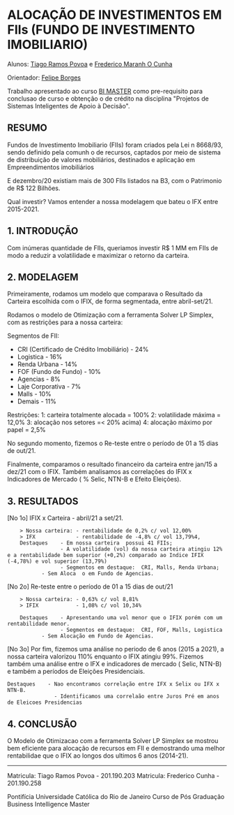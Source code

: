 # ALOCAÇÃO DE INVESTIMENTOS EM FIIs (FUNDO DE INVESTIMENTO IMOBILIARIO) #

Alunos: [Tiago Ramos Povoa](https://github.com/tiagopovoa) e [Frederico Maranh O Cunha](https://gist.github.com/fremcunha)

Orientador: [Felipe Borges](https://github.com/FelipeBorgesC) 


Trabalho apresentado ao curso [BI MASTER](https://ica.puc-rio.ai/bi-master) como pre-requisito para conclusao de curso e obtenção o de crédito na disciplina "Projetos de Sistemas Inteligentes de Apoio à Decisão".


## RESUMO

Fundos de Investimento Imobiliario (FIIs) foram criados pela Lei n  8668/93, sendo definido pela  comunh o de recursos, captados por meio de sistema de distribuição  de valores mobiliários, destinados e  aplicação em Empreendimentos
imobiliários 

E dezembro/20 existiam mais de 300 FIIs listados na B3, com o Patrimonio de R$ 122 Bilhões. 

Qual investir? Vamos entender a nossa modelagem que bateu o IFX entre 2015-2021.


## 1. INTRODUÇÃO

Com inúmeras quantidade de FIIs, queriamos investir R$ 1 MM em FIIs de modo a reduzir a volatilidade e maximizar o retorno da carteira.


## 2. MODELAGEM

Primeiramente, rodamos um modelo que comparava o Resultado da Carteira escolhida com o IFIX, de forma segmentada, entre abril-set/21.

Rodamos o modelo de Otimização com a ferramenta Solver LP Simplex, com as restrições para a nossa carteira:  

Segmentos de FII:
- CRI (Certificado de Crédito Imobiliário)  - 24%
- Logistica                                 - 16%  	 
- Renda Urbana                              - 14%  	 
- FOF (Fundo de Fundo)                      - 10% 
- Agencias                                  -  8% 
- Laje Corporativa                          -  7%  	 
- Malls                                     -  10%  	 
- Demais                                    -  11% 

Restrições:
1: carteira totalmente alocada = 100% 
2: volatilidade máxima = 12,0%
3: alocação nos setores =< 20% acima) 
4: alocação máximo por papel = 2,5%

No segundo momento, fizemos o Re-teste entre o período de 01 a 15 dias de out/21.

Finalmente, comparamos o resultado financeiro da carteira entre jan/15 a dez/21 com o IFIX. Também analisamos as correlações do IFIX x Indicadores de Mercado ( % Selic, NTN-B e Efeito Eleições).


## 3. RESULTADOS

[No 1o] IFIX x Carteira - abril/21 a set/21.
       
        > Nossa carteira: - rentabilidade de 0,2% c/ vol 12,00%
        > IFX             - rentabilidade de -4,8% c/ vol 13,79%4,
        Destaques    - Em nossa carteira  possui 41 FIIs;
                     - A volatilidade (vol) da nossa carteira atingiu 12% e a rentabilidade bem superior (+0,2%) comparado ao Indice IFIX (-4,78%) e vol superior (13,79%)
                     - Segmentos em destaque:  CRI, Malls, Renda Urbana; 
			   - Sem Aloca  o em Fundo de Agencias.
 
[No 2o]  Re-teste entre o período de 01 a 15 dias de out/21
       
        > Nossa carteira: - 0,63% c/ vol 8,81%
        > IFIX            - 1,08% c/ vol 10,34%

        Destaques    - Apresentando uma vol menor que o IFIX porém com um rentabilidade menor.
                     - Segmentos em destaque:  CRI, FOF, Malls, Logistica 
			   - Sem Alocação em Fundo de Agencias.

[No 3o] Por fim, fizemos uma análise no  periodo de 6 anos (2015 a 2021), a nossa carteira valorizou 110% enquanto o IFIX atingiu 99%.
        Fizemos também uma análise entre o IFX e indicadores de mercado ( Selic, NTN-B) e também a períodos de Eleições Presidenciais.
      
	Destaques    - Nao encontramos correlação entre IFX x Selix ou IFX x NTN-B.
                   - Identificamos uma correlaão entre Juros Pré em anos de Eleicoes Presidencias 
                    

## 4. CONCLUSÃO

O Modelo de Otimizacao com a ferramenta Solver LP Simplex se mostrou bem eficiente para alocação de recursos em FII e demostrando uma melhor rentabilidae que o IFIX ao longos dos ultimos 6 anos (2014-21).


---

Matricula: Tiago Ramos Povoa - 201.190.203
Matricula: Frederico Cunha   - 201.190.258


Pontifícia Universidade Católica do Rio de Janeiro
Curso de Pós Graduação Business Intelligence Master
